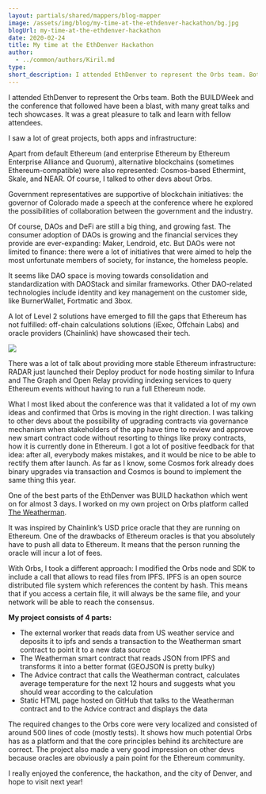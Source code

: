 ```yaml
---
layout: partials/shared/mappers/blog-mapper
image: /assets/img/blog/my-time-at-the-ethdenver-hackathon/bg.jpg
blogUrl: my-time-at-the-ethdenver-hackathon
date: 2020-02-24
title: My time at the EthDenver Hackathon
author:
  - ../common/authors/Kiril.md
type:
short_description: I attended EthDenver to represent the Orbs team. Both the BUILDWeek and the conference that followed have been a blast, with many great talks and tech showcases. It was a great pleasure to talk and learn with fellow attendees.
---
```


I attended EthDenver to represent the Orbs team. Both the BUILDWeek and the conference that followed have been a blast, with many great talks and tech showcases. It was a great pleasure to talk and learn with fellow attendees.

I saw a lot of great projects, both apps and infrastructure:

Apart from default Ethereum (and enterprise Ethereum by Ethereum Enterprise Alliance and Quorum), alternative blockchains (sometimes Ethereum-compatible) were also represented: Cosmos-based Ethermint, Skale, and NEAR. Of course, I talked to other devs about Orbs.

Government representatives are supportive of blockchain initiatives: the governor of Colorado made a speech at the conference where he explored the possibilities of collaboration between the government and the industry.

Of course, DAOs and DeFi are still a big thing, and growing fast. The consumer adoption of DAOs is growing and the financial services they provide are ever-expanding: Maker, Lendroid, etc. But DAOs were not limited to finance: there were a lot of initiatives that were aimed to help the most unfortunate members of society, for instance, the homeless people.

It seems like DAO space is moving towards consolidation and standardization with DAOStack and similar frameworks. Other DAO-related technologies include identity and key management on the customer side, like BurnerWallet, Fortmatic and 3box.

A lot of Level 2 solutions have emerged to fill the gaps that Ethereum has not fulfilled: off-chain calculations solutions (iExec, Offchain Labs) and oracle providers (Chainlink) have showcased their tech.

![](/assets/img/blog/my-time-at-the-ethdenver-hackathon/testdenver.png)

There was a lot of talk about providing more stable Ethereum infrastructure: RADAR just launched their Deploy product for node hosting similar to Infura and The Graph and Open Relay providing indexing services to query Ethereum events without having to run a full Ethereum node.

What I most liked about the conference was that it validated a lot of my own ideas and confirmed that Orbs is moving in the right direction. I was talking to other devs about the possibility of upgrading contracts via governance mechanism when stakeholders of the app have time to review and approve new smart contract code without resorting to things like proxy contracts, how it is currently done in Ethereum. I got a lot of positive feedback for that idea: after all, everybody makes mistakes, and it would be nice to be able to rectify them after launch. As far as I know, some Cosmos fork already does binary upgrades via transaction and Cosmos is bound to implement the same thing this year.

One of the best parts of the EthDenver was BUILD hackathon which went on for almost 3 days. I worked on my own project on Orbs platform called [The Weatherman](https://netoneko.github.io/weatherman/).

It was inspired by Chainlink’s USD price oracle that they are running on Ethereum. One of the drawbacks of Ethereum oracles is that you absolutely have to push all data to Ethereum. It means that the person running the oracle will incur a lot of fees.

With Orbs, I took a different approach: I modified the Orbs node and SDK to include a call that allows to read files from IPFS. IPFS is an open source distributed file system which references the content by hash. This means that if you access a certain file, it will always be the same file, and your network will be able to reach the consensus.

**My project consists of 4 parts:**

- The external worker that reads data from US weather service and deposits it to ipfs and sends a transaction to the Weatherman smart contract to point it to a new data source
- The Weatherman smart contract that reads JSON from IPFS and transforms it into a better format (GEOJSON is pretty bulky)
- The Advice contract that calls the Weatherman contract, calculates average temperature for the next 12 hours and suggests what you should wear according to the calculation
- Static HTML page hosted on GitHub that talks to the Weatherman contract and to the Advice contract and displays the data

The required changes to the Orbs core were very localized and consisted of around 500 lines of code (mostly tests). It shows how much potential Orbs has as a platform and that the core principles behind its architecture are correct. The project also made a very good impression on other devs because oracles are obviously a pain point for the Ethereum community.

I really enjoyed the conference, the hackathon, and the city of Denver, and hope to visit next year!
